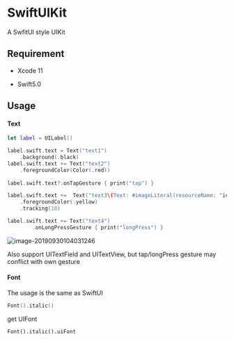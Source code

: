 # SwiftUIKit

A SwfitUI style UIKit

## Requirement

- Xcode 11

- Swift5.0

## Usage

#### Text

```swift
let label = UILabel()

label.swift.text = Text("text1")
	.background(.black)
label.swift.text += Text("text2")
	.foregroundColor(Color(.red))
	
label.swift.text?.onTapGesture { print("tap") }

label.swift.text +=  Text("text3\(Text: #imageLiteral(resourceName: "icon_sale_member"), width: 17)")
	.foregroundColor(.yellow)
	.tracking(10)

label.swift.text += Text("text4")
		.onLongPressGesture { print("longPress") }
```

![image-20190930104031246](https://wx2.sinaimg.cn/large/70a5dc58gy1g7hcm123zlj20be027mxb.jpg)

Also support UITextField and UITextView, but tap/longPress gesture may conflict with own gesture

#### Font

The usage is the same as SwiftUI

```swift
Font().italic()
```

get UIFont

```
Font().italic().uiFont
```

